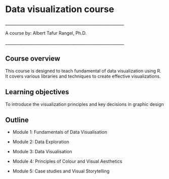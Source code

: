 # Data visualization course

\_\_\_\_\_\_\_\_\_\_\_\_\_\_\_\_\_\_\_\_\_\_\_\_\_\_\_\_\_\_\_\_\_\_\_\_\_\_\_\_\_\_\_\_\_\_\_\_\_\_\_\_\_\_\_\_\_\_\_

A course by: Albert Tafur Rangel, Ph.D.

\_\_\_\_\_\_\_\_\_\_\_\_\_\_\_\_\_\_\_\_\_\_\_\_\_\_\_\_\_\_\_\_\_\_\_\_\_\_\_\_\_\_\_\_\_\_\_\_\_\_\_\_\_\_\_\_\_\_\_

## Course overview

This course is designed to teach fundamental of data visualization using R. It covers various libraries and techniques to create effective visualizations.

## Learning objectives

To introduce the visualization principles and key decisions in graphic design

## Outline

-   Module 1: Fundamentals of Data Visualisation

-   Module 2: Data Exploration

-   Module 3: Data Visualisation

-   Module 4: Principles of Colour and Visual Aesthetics

-   Module 5: Case studies and Visual Storytelling